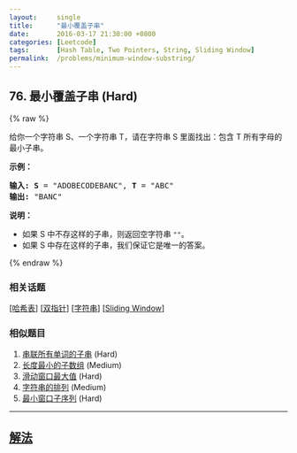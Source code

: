 ```yaml
---
layout:     single
title:      "最小覆盖子串"
date:       2016-03-17 21:30:00 +0800
categories: [Leetcode]
tags:       [Hash Table, Two Pointers, String, Sliding Window]
permalink:  /problems/minimum-window-substring/
---
```


## 76. 最小覆盖子串 (Hard)

{% raw %}

<p>给你一个字符串 S、一个字符串 T，请在字符串 S 里面找出：包含 T 所有字母的最小子串。</p>

<p><strong>示例：</strong></p>

<pre><strong>输入: S</strong> = &quot;ADOBECODEBANC&quot;, <strong>T</strong> = &quot;ABC&quot;
<strong>输出:</strong> &quot;BANC&quot;</pre>

<p><strong>说明：</strong></p>

<ul>
	<li>如果 S 中不存这样的子串，则返回空字符串 <code>&quot;&quot;</code>。</li>
	<li>如果 S 中存在这样的子串，我们保证它是唯一的答案。</li>
</ul>

{% endraw %}

### 相关话题
  [[哈希表](https://github.com/openset/leetcode/tree/master/tag/hash-table/README.md)]
  [[双指针](https://github.com/openset/leetcode/tree/master/tag/two-pointers/README.md)]
  [[字符串](https://github.com/openset/leetcode/tree/master/tag/string/README.md)]
  [[Sliding Window](https://github.com/openset/leetcode/tree/master/tag/sliding-window/README.md)]

### 相似题目
  1. [串联所有单词的子串](/problems/substring-with-concatenation-of-all-words) (Hard)
  1. [长度最小的子数组](/problems/minimum-size-subarray-sum) (Medium)
  1. [滑动窗口最大值](/problems/sliding-window-maximum) (Hard)
  1. [字符串的排列](/problems/permutation-in-string) (Medium)
  1. [最小窗口子序列](/problems/minimum-window-subsequence) (Hard)

---

## [解法](https://github.com/openset/leetcode/tree/master/problems/minimum-window-substring)
